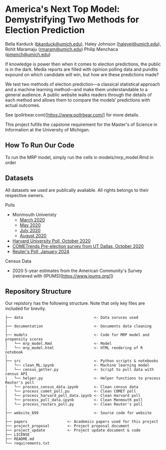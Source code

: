 # America's Next Top Model: Demystrifying Two Methods for Election Prediction

Bella Karduck (bkarduck@umich.edu), Haley Johnson (haleyej@umich.edu), Rohit Maramaju (rmaram@umich.edu) Philip Menchaca (pmench@umich.edu)

If knowledge is power then when it comes to election predictions, the public is in the dark. Media reports are filled with opinion polling data and pundits expound on which candidate will win, but how are these predictions made? 

We test two methods of election prediction—a classical statistical approach and a machine learning method—and make them understandable to a general audience. A public website walks readers through the details of each method and allows them to compare the models’ predictions with actual outcomes.

See (pollrbear.com)[https://www.pollrbear.com/] for more details.

This project fufills the capstone requirement for the Master's of Science in Information at the University of Michigan.

## How To Run Our Code 
To run the MRP model, simply run the cells in models/mrp_model.Rmd in order 


## Datasets 
All datasets we used are publically avaliable. All rights belongs to their respective owners.

Polls 
* Monmouth Univeristy 
    * [March 2020](https://www.monmouth.edu/polling-institute/reports/monmouthpoll_us_032420/)
    * [May 2020](https://www.monmouth.edu/polling-institute/reports/monmouthpoll_us_050620/)
    * [July 2020](https://www.monmouth.edu/polling-institute/reports/monmouthpoll_us_070220/)
    * [August 2020](https://www.monmouth.edu/polling-institute/reports/monmouthpoll_us_081120/)
* [Harvard University Poll, October 2020](https://dataverse.harvard.edu/dataset.xhtml?persistentId=doi:10.7910/DVN/E9N6PH)
* [COMETrends Pre-election survey from UT Dallas, October 2020](https://cometrends.utdallas.edu/)
* [Reuter's Poll, January 2024](https://ropercenter.cornell.edu/ipoll/study?doi=10.25940/ROPER-31120717)


Census Data
* 2020 5-year estimates from the American Community's Survey (retrieved with (IPUMS)[https://www.ipums.org/])


## Repository Structure
Our repistory has the following structure. Note that only key files are included for brevity. 

```
├── data                                <- Data soruces used
| 
├── documentation                       <- Documents data cleaning
| 
├── models                              <- Code for MRP model and propensity scores
│   └── mrp_model.Rmd                   <- Model 
│   └── mrp_model.html                  <- HTML rendering of R notebook 
│
├── src                                 <- Python scripts & notebooks
│   └── clean_ML.ipynb                  <- Machine learning model   
│   └── census_getter.py                <- Script to pull data with census API
|   └── helper.py                       <- Helper functions to process Reuter's poll
│   └── process_census_data.ipynb       <- Clean census data 
|   └── process_comet_poll.pu           <- Clean COMET poll
│   └── process_harvard_poll_data.ipynb <- Clean Harvard poll
│   └── process_poll_data.ipynb         <- Clean Monmouth poll
│   └── process_reuters_poll.py         <- Clean Reuter's poll
|
├── website_699                         <- Source code for website
│
├── papers                  <- Academics papers used for this project
├── project_proposal        <- Project proposal document
├── project_update          <- Project update document & code
├── LICENSE
├── README.md
└── requirements.txt
```